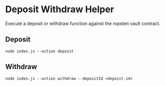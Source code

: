 # Deposit Withdraw Helper

Execute a deposit or withdraw function against the ropsten vault contract.

## Deposit
```node index.js --action deposit```

## Withdraw
```node index.js --action withdraw --depositId <deposit-id>```
